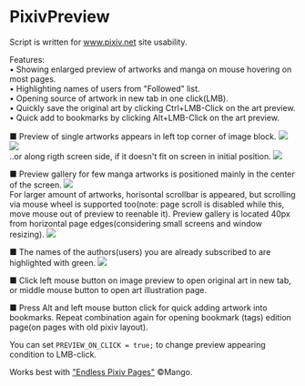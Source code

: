 # PixivPreview

Script is written for www.pixiv.net site usability.

Features:<br>
• Showing enlarged preview of artworks and manga on mouse hovering on most pages.<br>
• Highlighting names of users from "Followed" list.<br>
• Opening source of artwork in new tab in one click(LMB).<br>
• Quickly save the original art by clicking Ctrl+LMB-Click on the art preview.<br>
• Quick add to bookmarks by clicking Alt+LMB-Click on the art preview.<br>

■ Preview of single artworks appears in left top corner of image block.
<img src=http://i.prntscr.com/4LvnU6EITOmbB8VKMmBcog.png><br>
<img src=http://i.prntscr.com/9ooSkWZLQq6oDalnXD9DjA.png><br>
..or along rigth screen side, if it doesn't fit on screen in initial position. 
<img src=http://i.prntscr.com/nfXf04wdSuaZeedB1DDExw.png><br>

■ Preview gallery for few manga artworks is positioned mainly in the center of the screen.
<img src=http://i.prntscr.com/7mI9ZYnXSjytYsQRNl5qzw.png><br>
For larger amount of artworks, horisontal scrollbar is appeared, but scrolling via mouse wheel is supported too(note: page scroll is disabled while this, move mouse out of preview to reenable it). Preview gallery is located 40px from horizontal page edges(considering small screens and window resizing).
<img src=http://i.prntscr.com/td_hJncaSZueEf3hx3mXrA.png><br>

■ The names of the authors(users) you are already subscribed to are highlighted with green.
<img src=http://i.prntscr.com/xa2ErFzkQOGLloz9kAHRZQ.png><br>

■ Click left mouse button on image preview to open original art in new tab, or middle mouse button to open art illustration page. 

■ Press Alt and left mouse button click for quick adding artwork into bookmarks. Repeat combination again for opening bookmark (tags) edition page(on pages with old pixiv layout).

You can set `PREVIEW_ON_CLICK = true;` to change preview appearing condition to LMB-click.

Works best with <a href="https://greasyfork.org/uk/scripts/3254-endless-pixiv-pages">"Endless Pixiv Pages"</a> ©Mango.<br>
